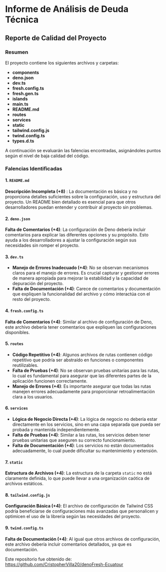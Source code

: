 
# Informe de Análisis de Deuda Técnica

## Reporte de Calidad del Proyecto

### Resumen
El proyecto contiene los siguientes archivos y carpetas:
- **components**
- **deno.json**
- **dev.ts**
- **fresh.config.ts**
- **fresh.gen.ts**
- **islands**
- **main.ts**
- **README.md**
- **routes**
- **services**
- **static**
- **tailwind.config.js**
- **twind.config.ts**
- **types.d.ts**

A continuación se evaluarán las falencias encontradas, asignándoles puntos según el nivel de baja calidad del código.

### Falencias Identificadas

#### 1. `README.md`
**Descripción Incompleta (+8)** : La documentación es básica y no proporciona detalles suficientes sobre la configuración, uso y estructura del proyecto. Un README bien detallado es esencial para que otros desarrolladores puedan entender y contribuir al proyecto sin problemas.

#### 2. `deno.json`
**Falta de Comentarios (+4)**: La configuración de Deno debería incluir comentarios para explicar las diferentes opciones y su propósito. Esto ayuda a los desarrolladores a ajustar la configuración según sus necesidades sin romper el proyecto.

#### 3. `dev.ts`
- **Manejo de Errores Inadecuado (+4)**: No se observan mecanismos claros para el manejo de errores. Es crucial capturar y gestionar errores de manera apropiada para mejorar la estabilidad y la capacidad de depuración del proyecto.
- **Falta de Documentación (+4)**: Carece de comentarios y documentación que expliquen la funcionalidad del archivo y cómo interactúa con el resto del proyecto.

#### 4. `fresh.config.ts`
**Falta de Comentarios (+4)**: Similar al archivo de configuración de Deno, este archivo debería tener comentarios que expliquen las configuraciones disponibles.

#### 5. `routes`
- **Código Repetitivo (+4)**: Algunos archivos de rutas contienen código repetitivo que podría ser abstraído en funciones o componentes reutilizables.
- **Falta de Pruebas (+4)**: No se observan pruebas unitarias para las rutas, lo cual es fundamental para asegurar que las diferentes partes de la aplicación funcionen correctamente.
- **Manejo de Errores (+4)**: Es importante asegurar que todas las rutas manejen errores adecuadamente para proporcionar retroalimentación clara a los usuarios.

#### 6. `services`
- **Lógica de Negocio Directa (+4)**: La lógica de negocio no debería estar directamente en los servicios, sino en una capa separada que pueda ser probada y mantenida independientemente.
- **Falta de Pruebas (+4)**: Similar a las rutas, los servicios deben tener pruebas unitarias que aseguren su correcto funcionamiento.
- **Falta de Documentación (+4)**: Los servicios no están documentados adecuadamente, lo cual puede dificultar su mantenimiento y extensión.

#### 7. `static`
**Estructura de Archivos (+4)**: La estructura de la carpeta `static` no está claramente definida, lo que puede llevar a una organización caótica de archivos estáticos.

#### 8. `tailwind.config.js`
**Configuración Básica (+4)**: El archivo de configuración de Tailwind CSS podría beneficiarse de configuraciones más avanzadas que personalicen y optimicen el uso de la librería según las necesidades del proyecto.

#### 9. `twind.config.ts`
**Falta de Documentación (+4)**: Al igual que otros archivos de configuración, este archivo debería incluir comentarios detallados, ya que es documentación.


Este repositorio fue obtenido de: https://github.com/CristopherVilla20/denoFresh-Ecuatour